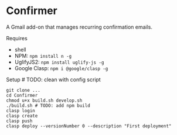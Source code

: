 # Confirmer

A Gmail add-on that manages recurring confirmation emails.

Requires
- shell
- NPM: `npm install n -g`
- UglifyJS2: `npm install uglify-js -g`
- Google Clasp: `npm i @google/clasp -g`

Setup # TODO: clean with config script
```
git clone ...
cd Confirmer
chmod u+x build.sh develop.sh
./build.sh # TODO: add npm build
clasp login
clasp create
clasp push
clasp deploy --versionNumber 0 --description "First deployment"
```

